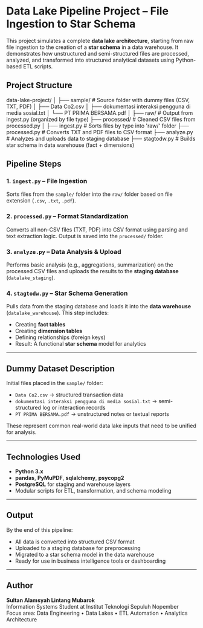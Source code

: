 # Data Lake Pipeline Project – File Ingestion to Star Schema

This project simulates a complete **data lake architecture**, starting from raw file ingestion to the creation of a **star schema** in a data warehouse. It demonstrates how unstructured and semi-structured files are processed, analyzed, and transformed into structured analytical datasets using Python-based ETL scripts.

## Project Structure
data-lake-project/
│
├── sample/ # Source folder with dummy files (CSV, TXT, PDF)
│ ├── Data Co2.csv
│ ├── dokumentasi interaksi pengguna di media sosial.txt
│ └── PT PRIMA BERSAMA.pdf
│
├── raw/ # Output from ingest.py (organized by file type)
├── processed/ # Cleaned CSV files from processed.py
│
├── ingest.py # Sorts files by type into 'raw/' folder
├── processed.py # Converts TXT and PDF files to CSV format
├── analyze.py # Analyzes and uploads data to staging database
├── stagtodw.py # Builds star schema in data warehouse (fact + dimensions)

## Pipeline Steps

### 1. `ingest.py` – File Ingestion
Sorts files from the `sample/` folder into the `raw/` folder based on file extension (`.csv`, `.txt`, `.pdf`).

### 2. `processed.py` – Format Standardization
Converts all non-CSV files (TXT, PDF) into CSV format using parsing and text extraction logic. Output is saved into the `processed/` folder.

### 3. `analyze.py` – Data Analysis & Upload
Performs basic analysis (e.g., aggregations, summarization) on the processed CSV files and uploads the results to the **staging database** (`datalake_staging`).

### 4. `stagtodw.py` – Star Schema Generation
Pulls data from the staging database and loads it into the **data warehouse** (`datalake_warehouse`). This step includes:
- Creating **fact tables**
- Creating **dimension tables**
- Defining relationships (foreign keys)
- Result: A functional **star schema** model for analytics

---

## Dummy Dataset Description

Initial files placed in the `sample/` folder:
- `Data Co2.csv` → structured transaction data
- `dokumentasi interaksi pengguna di media sosial.txt` → semi-structured log or interaction records
- `PT PRIMA BERSAMA.pdf` → unstructured notes or textual reports

These represent common real-world data lake inputs that need to be unified for analysis.

---

## Technologies Used

- **Python 3.x**
- **pandas**, **PyMuPDF**, **sqlalchemy**, **psycopg2**
- **PostgreSQL** for staging and warehouse layers
- Modular scripts for ETL, transformation, and schema modeling

---

## Output

By the end of this pipeline:
- All data is converted into structured CSV format
- Uploaded to a staging database for preprocessing
- Migrated to a star schema model in the data warehouse
- Ready for use in business intelligence tools or dashboarding

---

## Author

**Sultan Alamsyah Lintang Mubarok**  
Information Systems Student at Institut Teknologi Sepuluh Nopember  
Focus area: Data Engineering • Data Lakes • ETL Automation • Analytics Architecture



